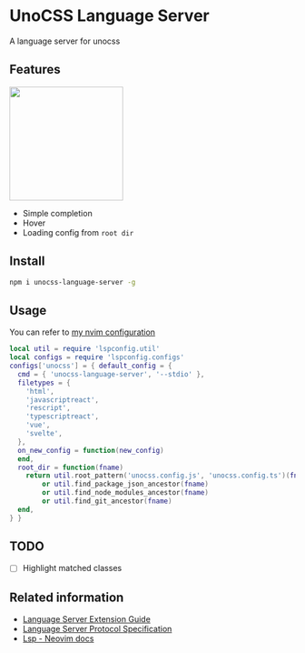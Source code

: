 # UnoCSS Language Server

A language server for unocss

## Features

<img width="200" src="https://raw.githubusercontent.com/xna00/unocss-language-server/main/res/nvim-html.gif">

* Simple completion
* Hover
* Loading config from `root dir`

## Install

```sh
npm i unocss-language-server -g
```

## Usage

You can refer to [my nvim configuration](https://github.com/xna00/nvim)
```lua
local util = require 'lspconfig.util'
local configs = require 'lspconfig.configs'
configs['unocss'] = { default_config = {
  cmd = { 'unocss-language-server', '--stdio' },
  filetypes = {
    'html',
    'javascriptreact',
    'rescript',
    'typescriptreact',
    'vue',
    'svelte',
  },
  on_new_config = function(new_config)
  end,
  root_dir = function(fname)
    return util.root_pattern('unocss.config.js', 'unocss.config.ts')(fname)
        or util.find_package_json_ancestor(fname)
        or util.find_node_modules_ancestor(fname)
        or util.find_git_ancestor(fname)
  end,
} }
```

## TODO
- [ ] Highlight matched classes

## Related information

* [Language Server Extension Guide](https://code.visualstudio.com/api/language-extensions/language-server-extension-guide)
* [Language Server Protocol Specification](https://microsoft.github.io/language-server-protocol/specifications/lsp/3.17/specification/)
* [Lsp - Neovim docs](https://neovim.io/doc/user/lsp.html)